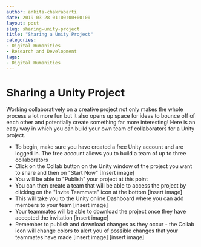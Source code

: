 ```yaml
---
author: ankita-chakrabarti
date: 2019-03-28 01:00:00+00:00
layout: post
slug: sharing-unity-project
title: "Sharing a Unity Project"
categories:
- Digital Humanities
- Research and Development
tags:
- Digital Humanities
---
```

# Sharing a Unity Project

Working collaboratively on a creative project not only makes the whole process a lot more fun but it also opens up space for ideas to bounce off of each other and potentially create something far more interesting! Here is an easy way in which you can build your own team of collaborators for a Unity project.

- To begin, make sure you have created a free Unity account and are logged in. The free account allows you to build a team of up to three collaborators
- Click on the Collab button on the Unity window of the project you want to share and then on "Start Now"
[Insert image]
- You will be able to "Publish" your project at this point
- You can then create a team that will be able to access the project by clicking on the "Invite Teammate" icon at the bottom
[insert image]
- This will take you to the Unity online Dashboard where you can add members to your team
[insert image]
- Your teammates will be able to download the project once they have accepted the invitation
[insert image]
- Remember to publish and download changes as they occur - the Collab icon will change colors to alert you of possible changes that your teammates have made
[insert image]
[insert image]
